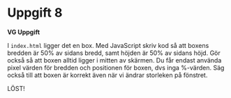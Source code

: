 # Uppgift 8

**VG Uppgift**

I `index.html` ligger det en box. Med JavaScript skriv kod så att boxens bredden är 50% av sidans bredd, samt höjden är 50% av sidans höjd. Gör också så att boxen alltid ligger i mitten av skärmen. Du får endast använda pixel värden för bredden och positionen för boxen, dvs inga %-värden. Säg också till att boxen är korrekt även när vi ändrar storleken på fönstret.

LÖST!
